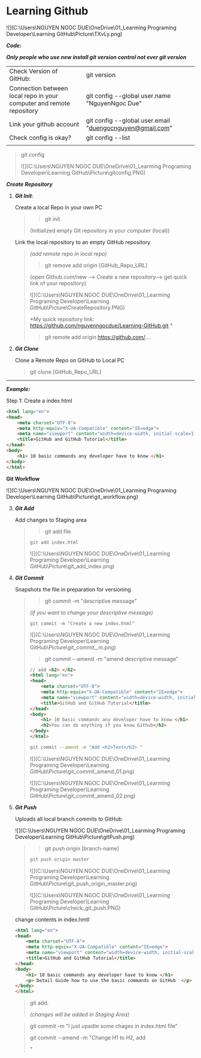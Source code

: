 # Learning Github

![](C:\Users\NGUYEN NGOC DUE\OneDrive\01_Learming Programing Developer\Learning GitHub\Picture\TXvLy.png)



***Code:***

***Only people who use new install git version control not ever git version***

|                                                              |                                                          |
| ------------------------------------------------------------ | -------------------------------------------------------- |
| Check Version of GitHub:                                     | git version                                              |
| Connection between local repo in your computer and remote repository | git config --global user.name "NguyenNgoc Due"           |
| Link your github account                                     | git config --global user.email "duengocnguyen@gmail.com" |
| Check config is okay?                                        | git config --list                                        |
|                                                              |                                                          |

> git config
>
> ![](C:\Users\NGUYEN NGOC DUE\OneDrive\01_Learming Programing Developer\Learning GitHub\Picture\gitconfig.PNG)

***Create Repository***

1. ***Git Init***:

   Create a local Repo in your own PC

   > > git init 
   >
   > (Initialized empty Git repository in your computer (local))

   Link the local repository to an empty GitHub repository

   > *(add remote repo in local repo)*
   >
   > > git remove add origin [GitHub_Repo_URL]
   >
   > (open Github.com/new --> Create a new repository--> get quick link of your repository)
   >
   > ![](C:\Users\NGUYEN NGOC DUE\OneDrive\01_Learming Programing Developer\Learning GitHub\Picture\CreateRepository.PNG)
   >
   > *My quick repository link: https://github.com/nguyenngocdue/Learning-GitHub.git *
   >
   > > git remote add origin https://github.com/....

2. ***Git Clone***

   Clone a Remote Repo on GitHub to Local PC

   >git clone [GitHub_Repo_URL]

---

***Example:***

Step 1: Create a index.html

```html
<html lang="en">
<head>
    <meta charset="UTF-8">
    <meta http-equiv="X-UA-Compatible" content="IE=edge">
    <meta name="viewport" content="width=device-width, initial-scale=1.0">
    <title>GitHub and GitHub Tutorial</title>
</head>
<body>
    <h1> 10 basic commands any developer have to know </h1>
</body>
</html>
```

**Git Workflow**

![](C:\Users\NGUYEN NGOC DUE\OneDrive\01_Learming Programing Developer\Learning GitHub\Picture\git_workflow.png)

3. ***Git Add***

   Add changes to Staging area

   > > git add file
   >
   > ```Cmd
   > git add index.html
   > ```
   >
   > ![](C:\Users\NGUYEN NGOC DUE\OneDrive\01_Learming Programing Developer\Learning GitHub\Picture\git_add_index.png)

   

4. ***Git Commit***

   Snapshots the file in preparation for versioning

   > > git commit -m "descriptive message"
   >
   > *(if you want to change your descriptive message)*
   >
   > ```Cmd
   > git commit -m "Create a new index.html"
   > ```
   >
   > ![](C:\Users\NGUYEN NGOC DUE\OneDrive\01_Learming Programing Developer\Learning GitHub\Picture\git_commit_.m.png)
   >
   > > git commit --amend -m "amend descriptive message"
   >
   > ```html
   > // add <h2> </h2>
   > <html lang="en">
   > <head>
   >     <meta charset="UTF-8">
   >     <meta http-equiv="X-UA-Compatible" content="IE=edge">
   >     <meta name="viewport" content="width=device-width, initial-scale=1.0">
   >     <title>GitHub and GitHub Tutorial</title>
   > </head>
   > <body>
   >     <h1> 10 basic commands any developer have to know </h1>
   >     <h2>You can do anything if you know Github</h2>
   > </body>
   > </html>
   > ```
   >
   > ```cmd
   > git commit --amend -m "Add <h2>Text</h2> "
   > ```
   >
   > ![](C:\Users\NGUYEN NGOC DUE\OneDrive\01_Learming Programing Developer\Learning GitHub\Picture\git_commit_amend_01.png)
   >
   > ![](C:\Users\NGUYEN NGOC DUE\OneDrive\01_Learming Programing Developer\Learning GitHub\Picture\git_commit_amend_02.png)

   

5. ***Git Push***

   Uploads all local branch commits to GitHub

   ![](C:\Users\NGUYEN NGOC DUE\OneDrive\01_Learming Programing Developer\Learning GitHub\Picture\gitPush.png)

   > > git push origin [branch-name]
   >
   > ```cmd
   > git push origin master
   > ```
   >
   > ![](C:\Users\NGUYEN NGOC DUE\OneDrive\01_Learming Programing Developer\Learning GitHub\Picture\git_push_origin_master.png)
   >
   > ![](C:\Users\NGUYEN NGOC DUE\OneDrive\01_Learming Programing Developer\Learning GitHub\Picture\check_git_push.PNG)

   

   change contents in index.hmtl

   ```html
   <html lang="en">
   <head>
       <meta charset="UTF-8">
       <meta http-equiv="X-UA-Compatible" content="IE=edge">
       <meta name="viewport" content="width=device-width, initial-scale=1.0">
       <title>GitHub and GitHub Tutorial</title>
   </head>
   <body>
       <h1> 10 basic commands any developer have to know </h1>
       <p> Detail Guide how to use the basic commands on GitHub  </p>
   </body>
   </html>	
   ```

   >git add.
   >
   >*(changes will be added in Staging Area)*

   > git commit  -m "I just upadte some chages in index.html file"
   >
   > git commit --amend -m "Change H1 to H2, add <p>"

